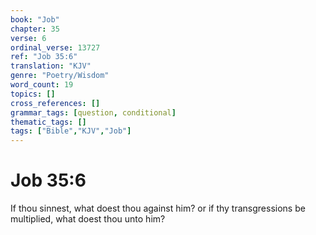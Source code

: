 ```yaml
---
book: "Job"
chapter: 35
verse: 6
ordinal_verse: 13727
ref: "Job 35:6"
translation: "KJV"
genre: "Poetry/Wisdom"
word_count: 19
topics: []
cross_references: []
grammar_tags: [question, conditional]
thematic_tags: []
tags: ["Bible","KJV","Job"]
---
```


# Job 35:6

If thou sinnest, what doest thou against him? or if thy transgressions be multiplied, what doest thou unto him?
